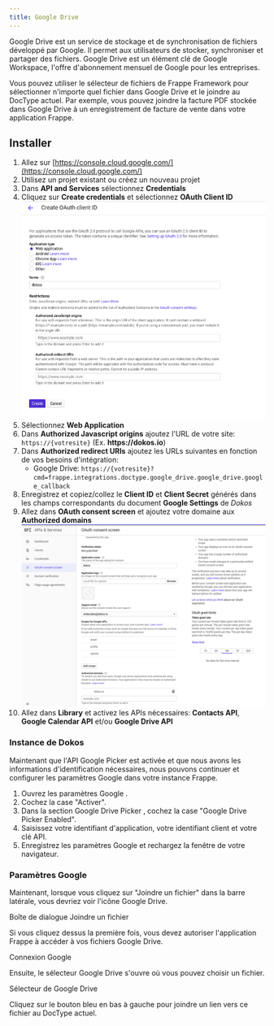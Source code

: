 ```yaml
---
title: Google Drive
---
```


Google Drive est un service de stockage et de synchronisation de fichiers développé par Google. Il permet aux utilisateurs de stocker, synchroniser et partager des fichiers. Google Drive est un élément clé de Google Workspace, l'offre d'abonnement mensuel de Google pour les entreprises.

Vous pouvez utiliser le sélecteur de fichiers de Frappe Framework pour sélectionner n'importe quel fichier dans Google Drive et le joindre au DocType actuel. Par exemple, vous pouvez joindre la facture PDF stockée dans Google Drive à un enregistrement de facture de vente dans votre application Frappe.

## Installer 

1. Allez sur [https://console.cloud.google.com/](https://console.cloud.google.com/)
1. Utilisez un projet existant ou créez un nouveau projet
1. Dans **API and Services** sélectionnez **Credentials**
1. Cliquez sur **Create credentials** et sélectionnez **OAuth Client ID**
![oauth_client_creation.png](/content/integrations/google/oauth_client_creation.png)
1. Sélectionnez **Web Application**
1. Dans **Authorized Javascript origins** ajoutez l'URL de votre site: `https://{votresite}` (Ex. __https://dokos.io__)
1. Dans **Authorized redirect URIs** ajoutez les URLs suivantes en fonction de vos besoins d'intégration:
    - Google Drive: `https://{votresite}?cmd=frappe.integrations.doctype.google_drive.google_drive.google_callback`
1. Enregistrez et copiez/collez le **Client ID** et **Client Secret** générés dans les champs correspondants du document **Google Settings** de _Dokos_
1. Allez dans **OAuth consent screen** et ajoutez votre domaine aux **Authorized domains**
![oauth_consent_setup.png](/content/integrations/google/oauth_consent_setup.png)
1. Allez dans **Library** et activez les APIs nécessaires: **Contacts API**, **Google Calendar API** et/ou **Google Drive API**

### Instance de Dokos

Maintenant que l'API Google Picker est activée et que nous avons les informations d'identification nécessaires, nous pouvons continuer et configurer les paramètres Google dans votre instance Frappe.

1. Ouvrez les paramètres Google .
2. Cochez la case "Activer".
3. Dans la section Google Drive Picker , cochez la case "Google Drive Picker Enabled".
4. Saisissez votre identifiant d'application, votre identifiant client et votre clé API.
5. Enregistrez les paramètres Google et rechargez la fenêtre de votre navigateur.

### Paramètres Google

Maintenant, lorsque vous cliquez sur "Joindre un fichier" dans la barre latérale, vous devriez voir l'icône Google Drive.

Boîte de dialogue Joindre un fichier

Si vous cliquez dessus la première fois, vous devez autoriser l'application Frappe à accéder à vos fichiers Google Drive.

Connexion Google

Ensuite, le sélecteur Google Drive s'ouvre où vous pouvez choisir un fichier.

Sélecteur de Google Drive

Cliquez sur le bouton bleu en bas à gauche pour joindre un lien vers ce fichier au DocType actuel.